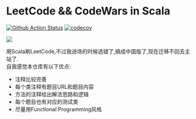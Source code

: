 # LeetCode && CodeWars in Scala  

[![Github Action Status](https://github.com/Leibnizhu/LeetcodeScala/actions/workflows/scalatest.yml/badge.svg?branch=master)](https://github.com/Leibnizhu/LeetcodeScala/actions) 
[![codecov](https://codecov.io/gh/Leibnizhu/LeetcodeScala/branch/master/graph/badge.svg?token=MQJPM60YQT)](https://codecov.io/gh/Leibnizhu/LeetcodeScala)  

[![](https://www.codewars.com/kata/554ca54ffa7d91b236000023/train/scala)](https://www.codewars.com/users/Leibnizhu)

用Scala刷LeetCode,不过我进场的时候选错了,搞成中国版了,现在迁移不回去主站了.  
自我感觉本仓库有以下优点:  
- 注释比较完善
- 每个类注释有题目URL和题目内容
- 方法的注释给出解法思路和逻辑
- 每个题目也有对应的测试类
- 尽量用Functional Programming风格
  
